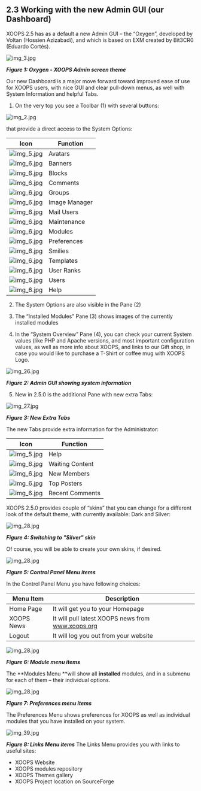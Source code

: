 ## 2.3 Working with the new Admin GUI (our Dashboard)

XOOPS 2.5 has as a default a new Admin GUI – the “Oxygen”, developed by Voltan (Hossien Azizabadi), and which is based on EXM created by Bit3CR0 (Eduardo Cortés).

![img_3.jpg](../assets/img_3.jpg)   

***Figure 1: Oxygen - XOOPS Admin screen theme***

Our new Dashboard is a major move forward toward improved ease of use for XOOPS users, with nice GUI and clear pull-down menus, as well with System Information and helpful Tabs.
1) On the very top you see a Toolbar (1) with several buttons:

![img_2.jpg](../assets/img_4.jpg)  
 
that provide a direct access to the System Options:

|Icon|Function|
|---|---|
|![img_5.jpg](../assets/avatar.png) |Avatars|
|![img_6.jpg](../assets/banners.png) |Banners |
|![img_6.jpg](../assets/blocks.png) |Blocks|
|![img_6.jpg](../assets/comments.png) |Comments|
|![img_6.jpg](../assets/groups.png) |Groups|
|![img_6.jpg](../assets/images.png) |Image Manager|
|![img_6.jpg](../assets/mailuser.png) |Mail Users|
|![img_6.jpg](../assets/maintenance.png) |Maintenance|
|![img_6.jpg](../assets/modules.png) |Modules|
|![img_6.jpg](../assets/prefs.png) |Preferences|
|![img_6.jpg](../assets/smilies.png) |Smilies|
|![img_6.jpg](../assets/tpls.png) |Templates|
|![img_6.jpg](../assets/userrank.png) |User Ranks|
|![img_6.jpg](../assets/edituser.png) |Users|
|![img_6.jpg](../assets/help.png) |Help|


2) The System Options are also visible in the Pane (2) 

3) The “Installed Modules” Pane (3) shows images of the currently installed modules
4) In the “System Overview” Pane (4),  you can check your current System values (like PHP and Apache versions, and most important configuration values, as well as more info about XOOPS, and links to our Gift shop, in case you would like to purchase a T-Shirt or coffee mug with XOOPS Logo.

![img_26.jpg](../assets/img_26.jpg) 

***Figure 2: Admin GUI showing system information***

5) New in 2.5.0 is the additional Pane with new extra Tabs:

![img_27.jpg](../assets/img_27.jpg) 

***Figure 3: New Extra Tabs***

The new Tabs provide extra information for the Administrator:

|Icon|Function|
|---|---|
|![img_5.jpg](../assets/help.png) |Help|
|![img_6.jpg](../assets/waiting.png) |Waiting Content |
|![img_6.jpg](../assets/edituser.png) |New Members|
|![img_6.jpg](../assets/newuser.png) |Top Posters|
|![img_6.jpg](../assets/comments.png) |Recent Comments|


XOOPS 2.5.0 provides couple of “skins” that you can change for a different look of the default theme, with currently available: Dark and Silver: 

  
![img_28.jpg](../assets/img_34.jpg)  

***Figure 4: Switching to "Silver" skin***

Of course, you will be able to create your own skins, if desired.

  
![img_28.jpg](../assets/img_35.jpg)  

***Figure 5: Control Panel Menu items***

In the Control Panel Menu you have following choices:


|Menu Item|	Description|
|---|---|
|Home Page|	It will get you to your Homepage|
|XOOPS News|	It will pull latest XOOPS news from www.xoops.org |
|Logout	|It will log you out from your website|



![img_28.jpg](../assets/img_36.jpg)    

***Figure 6: Module menu items***

The **Modules Menu **will show all **installed** modules, and in a submenu for each of them – their individual options.

![img_28.jpg](../assets/img_37.jpg)    

***Figure 7: Preferences menu items***

The Preferences Menu shows preferences for XOOPS as well as individual modules that you have installed on your system.

![img_39.jpg](../assets/img_39.jpg)    

***Figure 8: Links Menu items***
The Links Menu provides you with links to useful sites:

* XOOPS Website
* XOOPS modules repository
* XOOPS Themes gallery
* XOOPS Project location on SourceForge
